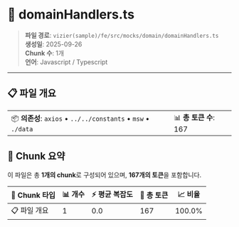 # 📄 domainHandlers.ts

> **파일 경로**: `vizier(sample)/fe/src/mocks/domain/domainHandlers.ts`  
> **생성일**: 2025-09-26  
> **Chunk 수**: 1개  
> **언어**: Javascript / Typescript
---


## 📋 파일 개요

| | |
|--|--|
| 📦 **의존성**: `axios` • `../../constants` • `msw` • `./data` | 📊 **총 토큰 수**: 167 |






## 🧩 Chunk 요약

이 파일은 총 **1개의 chunk**로 구성되어 있으며, **167개의 토큰**을 포함합니다.

| 🧩 Chunk 타입 | 📊 개수 | ⚡ 평균 복잡도 | 📝 총 토큰 | 📈 비율 |
|---------------|--------|-------------|----------|--------|
| 📋 파일 개요 | 1 | 0.0 | 167 | 100.0% |

